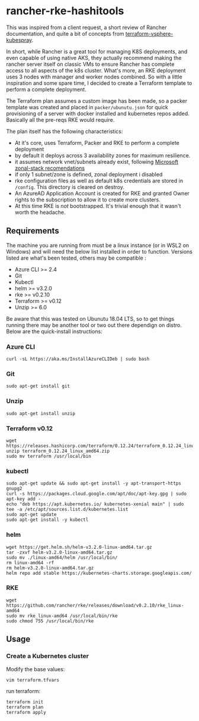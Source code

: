# rancher-rke-hashitools

This was inspired from a client request, a short review of Rancher documentation, and quite a bit of concepts from
[terraform-vsphere-kubespray](https://github.com/sguyennet/terraform-vsphere-kubespray).

In short, while Rancher is a great tool for managing K8S deployments, and even capable of using native AKS, they actually recommend making the rancher server itself on classic VMs to ensure Rancher has complete access to all aspects of the k8s cluster. What's more, an RKE deployment uses 3 nodes with manager and worker nodes combined. So with a little inspiration and some spare time, I decided to create a Terraform template to perform a complete deployment.

The Terraform plan assumes a custom image has been made, so a packer template was created and placed in `packer/ubunutu.json` for quick provisioning of a server with docker installed and kubernetes repos added. Basically all the pre-reqs RKE would require.

The plan itself has the following characteristics:
- At it's core, uses Terraform, Packer and RKE to perform a complete deployment
- by default it deploys across 3 availability zones for maximum resilience.
- it assumes network vnet/subnets already exist, following [Microsoft zonal-stack recomendations](https://docs.microsoft.com/en-us/azure/virtual-network/nat-gateway-resource#zone-isolation-with-zonal-stacks)
- if only 1 subnet/zone is defined, zonal deployment i disabled
- rke configuration files as well as default k8s credentials are stored in `/config`. This directory is cleared on destroy.
- An AzureAD Application Account is created for RKE and granted Owner rights to the subscription to allow it to create more clusters.
- At this time RKE is _not_ bootstrapped. It's trivial enough that it wasn't worth the headache.

## Requirements

The machine you are running from must be a linux instance (or in WSL2 on Windows) and will need the below list installed in order to function. Versions listed are what's been tested, others may be compatible :

- Azure CLI >= 2.4
- Git
- Kubectl
- helm >= v3.2.0
- rke >= v0.2.10
- Terraform >= v0.12
- Unzip >= 6.0

Be aware that this was tested on Ubunutu 18.04 LTS, so to get things running there may be another tool or two out there dependign on distro. Below are the quick-install instructions:

### Azure CLI
```
curl -sL https://aka.ms/InstallAzureCLIDeb | sudo bash
```
### Git
```
sudo apt-get install git
```
### Unzip
```
sudo apt-get install unzip
```
### Terraform v0.12
```
wget https://releases.hashicorp.com/terraform/0.12.24/terraform_0.12.24_linux_amd64.zip
unzip terraform_0.12.24_linux_amd64.zip
sudo mv terraform /usr/local/bin
```
### kubectl
```
sudo apt-get update && sudo apt-get install -y apt-transport-https gnupg2
curl -s https://packages.cloud.google.com/apt/doc/apt-key.gpg | sudo apt-key add -
echo "deb https://apt.kubernetes.io/ kubernetes-xenial main" | sudo tee -a /etc/apt/sources.list.d/kubernetes.list
sudo apt-get update
sudo apt-get install -y kubectl
```
### helm
```
wget https://get.helm.sh/helm-v3.2.0-linux-amd64.tar.gz
tar -zxvf helm-v3.2.0-linux-amd64.tar.gz
sudo mv ./linux-amd64/helm /usr/local/bin/
rm linux-amd64 -rf
rm helm-v3.2.0-linux-amd64.tar.gz
helm repo add stable https://kubernetes-charts.storage.googleapis.com/
```
### RKE
```
wget https://github.com/rancher/rke/releases/download/v0.2.10/rke_linux-amd64
sudo mv rke_linux-amd64 /usr/local/bin/rke
sudo chmod 755 /usr/local/bin/rke
```
## Usage

### Create a Kubernetes cluster

Modify the base values:

```
vim terraform.tfvars
```

run terraform:

```
terraform init
terraform plan
terraform apply
```
